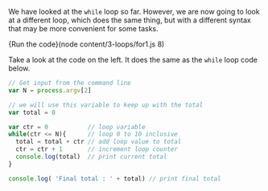 We have looked at the `while` loop so far. However, we are now going to look at a different loop, which does the same thing, but with a different syntax that may be more convenient for some tasks.

{Run the code}(node content/3-loops/for1.js 8)

Take a look at the code on the left. It does the same as the `while` loop code below.

```javascript
// Get input from the command line
var N = process.argv[2]

// we will use this variable to keep up with the total
var total = 0 

var ctr = 0           // loop variable
while(ctr <= N){      // loop 0 to 10 inclusive
  total = total + ctr // add loop value to total
  ctr = ctr + 1       // increment loop counter
  console.log(total)  // print current total
}

console.log( 'Final total : ' + total) // print final total
```



